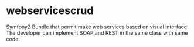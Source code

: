 # webservicescrud
Symfony2 Bundle that permit make web services based on visual interface. The developer can implement SOAP and REST in the same class with same code.
